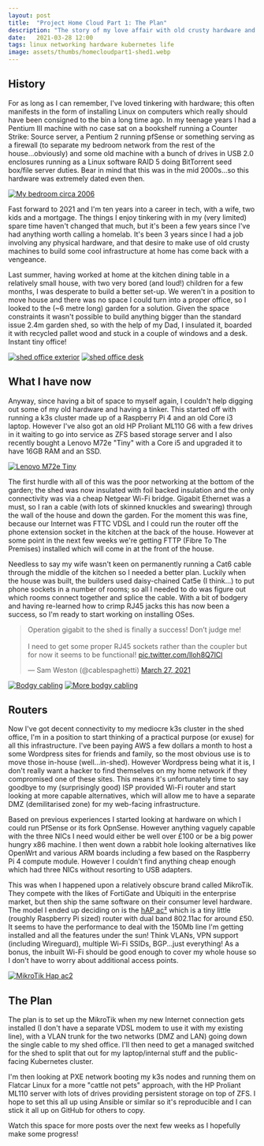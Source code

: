 ```yaml
---
layout: post
title:  "Project Home Cloud Part 1: The Plan"
description: "The story of my love affair with old crusty hardware and the beginnings of my plan to turn my shed into my own personal cloud provider."
date:   2021-03-28 12:00
tags: linux networking hardware kubernetes life
image: assets/thumbs/homecloudpart1-shed1.webp
---
```


## History

For as long as I can remember, I've loved tinkering with hardware; this often manifests in the form of installing Linux on computers which really should have been consigned to the bin a long time ago. In my teenage years I had a Pentium III machine with no case sat on a bookshelf running a Counter Strike: Source server, a Pentium 2 running pfSense or something serving as a firewall (to separate my bedroom network from the rest of the house...obviously) and some old machine with a bunch of drives in USB 2.0 enclosures running as a Linux software RAID 5 doing BitTorrent seed box/file server duties. Bear in mind that this was in the mid 2000s...so this hardware was extremely dated even then.

[![My bedroom circa 2006](/assets/thumbs/homecloudpart1-bedroom.webp)](/assets/homecloudpart1-bedroom.webp)

Fast forward to 2021 and I'm ten years into a career in tech, with a wife, two kids and a mortgage. The things I enjoy tinkering with in my (very limited) spare time haven't changed that much, but it's been a few years since I've had anything worth calling a homelab. It's been 3 years since I had a job involving any physical hardware, and that desire to make use of old crusty machines to build some cool infrastructure at home has come back with a vengeance.

Last summer, having worked at home at the kitchen dining table in a relatively small house, with two very bored (and loud!) children for a few months, I was desperate to build a better set-up. We weren't in a position to move house and there was no space I could turn into a proper office, so I looked to the (~6 metre long) garden for a solution. Given the space constraints it wasn't possible to build anything bigger than the standard issue 2.4m garden shed, so with the help of my Dad, I insulated it, boarded it with recycled pallet wood and stuck in a couple of windows and a desk. Instant tiny office!

[![shed office exterior](/assets/thumbs/homecloudpart1-shed1.webp)](/assets/homecloudpart1-shed1.webp)
[![shed office desk](/assets/thumbs/homecloudpart1-shed2.webp)](/assets/homecloudpart1-shed2.webp)

## What I have now

Anyway, since having a bit of space to myself again, I couldn't help digging out some of my old hardware and having a tinker. This started off with running a k3s cluster made up of a Raspberry Pi 4 and an old Core i3 laptop. However I've also got an old HP Proliant ML110 G6 with a few drives in it waiting to go into service as ZFS based storage server and I also recently bought a Lenovo M72e "Tiny" with a Core i5 and upgraded it to have 16GB RAM and an SSD.

[![Lenovo M72e Tiny](/assets/thumbs/homecloudpart1-m72e.webp)](/assets/homecloudpart1-m72e.webp)

The first hurdle with all of this was the poor networking at the bottom of the garden; the shed was now insulated with foil backed insulation and the only connectivity was via a cheap Netgear Wi-Fi bridge. Gigabit Ethernet was a must, so I ran a cable (with lots of skinned knuckles and swearing) through the wall of the house and down the garden. For the moment this was fine, because our Internet was FTTC VDSL and I could run the router off the phone extension socket in the kitchen at the back of the house. However at some point in the next few weeks we're getting FTTP (Fibre To The Premises) installed which will come in at the front of the house.

Needless to say my wife wasn't keen on permanently running a Cat6 cable through the middle of the kitchen so I needed a better plan. Luckily when the house was built, the builders used daisy-chained Cat5e (I think...) to put phone sockets in a number of rooms; so all I needed to do was figure out which rooms connect together and splice the cable. With a bit of bodgery and having re-learned how to crimp RJ45 jacks this has now been a success, so I'm ready to start working on installing OSes.

<blockquote class="twitter-tweet"><p lang="en" dir="ltr">Operation gigabit to the shed is finally a success! Don’t judge me!<br><br>I need to get some proper RJ45 sockets rather than the coupler but for now it seems to be functional! <a href="https://t.co/lloh8Q7lCl">pic.twitter.com/lloh8Q7lCl</a></p>&mdash; Sam Weston (@cablespaghetti) <a href="https://twitter.com/cablespaghetti/status/1375937556588728320?ref_src=twsrc%5Etfw">March 27, 2021</a></blockquote> <script async src="https://platform.twitter.com/widgets.js" charset="utf-8"></script> 

[![Bodgy cabling](/assets/thumbs/homecloudpart1-cabling1.webp)](/assets/homecloudpart1-cabling1.webp)
[![More bodgy cabling](/assets/thumbs/homecloudpart1-cabling2.webp)](/assets/homecloudpart1-cabling2.webp)

## Routers

Now I've got decent connectivity to my mediocre k3s cluster in the shed office, I'm in a position to start thinking of a practical purpose (or exuse) for all this infrastructure. I've been paying AWS a few dollars a month to host a some Wordpress sites for friends and family, so the most obvious use is to move those in-house (well...in-shed). However Wordpress being what it is, I don't really want a hacker to find themselves on my home network if they compromised one of these sites. This means it's unfortunately time to say goodbye to my (surprisingly good) ISP provided Wi-Fi router and start looking at more capable alternatives, which will allow me to have a separate DMZ (demilitarised zone) for my web-facing infrastructure.

Based on previous experiences I started looking at hardware on which I could run PfSense or its fork OpnSense. However anything vaguely capable with the three NICs I need would either be well over £100 or be a big power hungry x86 machine. I then went down a rabbit hole looking alternatives like OpenWrt and various ARM boards including a few based on the Raspberry Pi 4 compute module. However I couldn't find anything cheap enough which had three NICs without resorting to USB adapters.

This was when I happened upon a relatively obscure brand called MikroTik. They compete with the likes of FortiGate and Ubiquiti in the enterprise market, but then ship the same software on their consumer level hardware. The model I ended up deciding on is the [hAP ac²](https://mikrotik.com/product/hap_ac2) which is a tiny little (roughly Raspberry Pi sized) router with dual band 802.11ac for around £50. It seems to have the performance to deal with the 150Mb line I'm getting installed and all the features under the sun! Think VLANs, VPN support (including Wireguard), multiple Wi-Fi SSIDs, BGP...just everything! As a bonus, the inbuilt Wi-Fi should be good enough to cover my whole house so I don't have to worry about additional access points.

[![MikroTik Hap ac2](/assets/thumbs/homecloudpart1-mikrotik.webp)](/assets/homecloudpart1-mikrotik.webp)

## The Plan

The plan is to set up the MikroTik when my new Internet connection gets installed (I don't have a separate VDSL modem to use it with my existing line), with a VLAN trunk for the two networks (DMZ and LAN) going down the single cable to my shed office. I'll then need to get a managed switched for the shed to split that out for my laptop/internal stuff and the public-facing Kubernetes cluster.

I'm then looking at PXE network booting my k3s nodes and running them on Flatcar Linux for a more "cattle not pets" approach, with the HP Proliant ML110 server with lots of drives providing persistent storage on top of ZFS. I hope to set this all up using Ansible or similar so it's reproducible and I can stick it all up on GitHub for others to copy.

Watch this space for more posts over the next few weeks as I hopefully make some progress!

